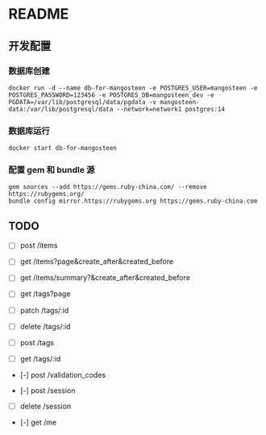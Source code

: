 # README

## 开发配置

### 数据库创建

```
docker run -d --name db-for-mangosteen -e POSTGRES_USER=mangosteen -e POSTGRES_PASSWORD=123456 -e POSTGRES_DB=mangosteen_dev -e PGDATA=/var/lib/postgresql/data/pgdata -v mangosteen-data:/var/lib/postgresql/data --network=network1 postgres:14
```

### 数据库运行

```
docker start db-for-mangosteen
```

### 配置 gem 和 bundle 源

```
gem sources --add https://gems.ruby-china.com/ --remove https://rubygems.org/
bundle config mirror.https://rubygems.org https://gems.ruby-china.com
```

## TODO

- [ ] post /items

- [ ] get /items?page&create_after&created_before

- [ ] get /items/summary?&create_after&created_before

- [ ] get /tags?page

- [ ] patch /tags/:id

- [ ] delete /tags/:id

- [ ] post /tags

- [ ] get /tags/:id

- [-] post /validation_codes

- [-] post /session

- [ ] delete /session

- [-] get /me

